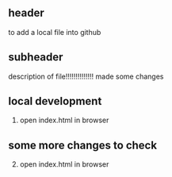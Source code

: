 ## header
 to add a local file into github

## subheader

description of file!!!!!!!!!!!!!!
made some changes

## local development
1) open index.html in browser

## some more changes to check 
2) open index.html in browser